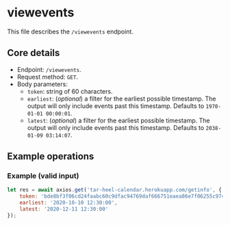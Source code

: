 # viewevents
This file describes the `/viewevents` endpoint.

## Core details
* Endpoint: `/viewevents`.
* Request method: `GET`.
* Body parameters:
    * `token`: string of 60 characters.
    * `earliest`: (_optional_) a filter for the earliest possible timestamp. The output will only include events past this timestamp. Defaults to `1970-01-01 00:00:01`.
    * `latest`: (_optional_) a filter for the earliest possible timestamp. The output will only include events past this timestamp. Defaults to `2038-01-09 03:14:07`.

## Example operations
### Example (valid input)
```js
let res = await axios.get('tar-heel-calendar.herokuapp.com/getinfo', {
    token: 'bde8bf3f06cd24faabc60c9dfac94769daf666751eaea86e7f06255c9740',
    earliest: '2020-10-10 12:30:00',
    latest: '2020-12-11 12:30:00'
});
```